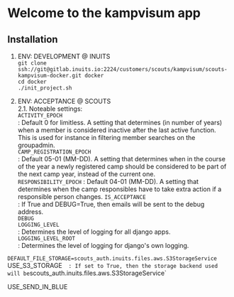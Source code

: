 

# Welcome to the kampvisum app


## Installation

1. ENV: DEVELOPMENT @ INUITS  
`git clone ssh://git@gitlab.inuits.io:2224/customers/scouts/kampvisum/scouts-kampvisum-docker.git docker`  
`cd docker`  
`./init_project.sh`  

2. ENV: ACCEPTANCE @ SCOUTS  
2.1. Noteable settings:  
`ACTIVITY_EPOCH`  
:  Default 0 for limitless. A setting that determines (in number of years) when a member is considered inactive after the last active function.  
This is used for instance in filtering member searches on the groupadmin.  
`CAMP_REGISTRATION_EPOCH`  
:  Default 05-01 (MM-DD). A setting that determines when in the course of the year a newly registered camp should be considered to be part of the next camp year, instead of the current one.  
`RESPONSIBILITY_EPOCH`
:  Default 04-01 (MM-DD). A setting that determines when the camp responsibles have to take extra action if a responsible person changes.
`IS_ACCEPTANCE`  
:  If True and DEBUG=True, then emails will be sent to the debug address.  
`DEBUG`  
`LOGGING_LEVEL`  
: Determines the level of logging for all django apps.  
`LOGGING_LEVEL_ROOT`  
: Determines the level of logging for django's own logging.  

`DEFAULT_FILE_STORAGE=scouts_auth.inuits.files.aws.S3StorageService`  
USE_S3_STORAGE`  
: If set to True, then the storage backend used will be `scouts_auth.inuits.files.aws.S3StorageService`  

USE_SEND_IN_BLUE  